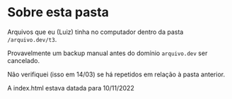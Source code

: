 # Sobre esta pasta

Arquivos que eu (Luiz) tinha no computador dentro da pasta `/arquivo.dev/t3`.

Provavelmente um backup manual antes do domínio `arquivo.dev` ser cancelado.

Não verifiquei (isso em 14/03) se há repetidos em relação à pasta anterior.

A index.html estava datada para 10/11/2022